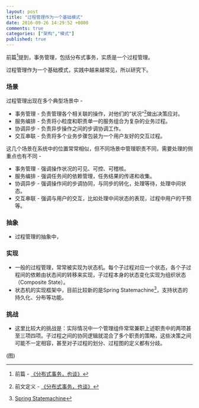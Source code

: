 ```yaml
---
layout: post
title: "过程管理作为一个基础模式"
date: 2016-09-26 14:29:52 +0800
comments: true
categories: ["架构","模式"]
published: true
---
```



前篇[^2]提到，事务管理，包括分布式事务，实质是一个过程管理。

过程管理作为一个基础模式，实践中越来越常见，所以研究下。
<!--more-->

### 场景

过程管理出现在多个典型场景中 - 

- 事务管理 - 负责管理各个相关联的操作，对他们的“状况“[^1]做出决策应对。
- 服务编排 - 负责将小粒度和职责单一的服务组合为复杂的业务过程。
- 协调异步 - 负责异步操作之间的步调协调工作。
- 交互串联 - 负责将多个业务步骤包装为一个用户友好的交互过程。

这几个场景在系统中的位置常常相似，但不同场景中管理职责不同，需要处理的侧重点也有不同 - 

* 事务管理 - 强调操作状况的可见、可控、可稽核。
* 服务编排 - 强调任务间的依赖管理，任务结果的传递和收集。
* 协调异步 - 强调操作间的步调协同，与同步的转化，处理等待，处理中间状态。
* 交互串联 - 强调与用户的交互，比如处理中间状态的表现，过程中用户的干预等。

### 抽象

* 过程管理的抽象中，

### 实现

* 一般的过程管理，常常被实现为状态机。每个子过程对应一个状态，各个子过程间的依赖由状态间的转移来实现，子过程本身的状态变化实现为组织状态（Composite State）。
* 状态机的实现框架中，目前比较新的是Spring Statemachine[^3]，支持状态的持久化、分布等功能。


### 挑战

* 这里比较大的挑战是：实际情况中一个管理组件常常兼职上述职责中的两项甚至三项四项。子过程之间的协同逻辑就混合了多个职责的策略，这些决策之间可能不一定相容，甚至对子过程的划分、过程图的定义都有分歧。

(图)

[^1]: 前文定义 - [《分布式事务，也谈》](/blog/2016/09/19/transaction/)
[^2]: 前篇  - [《分布式事务，也谈》](/blog/2016/09/19/transaction/)
[^3]: [Spring Statemachine](http://projects.spring.io/spring-statemachine/)